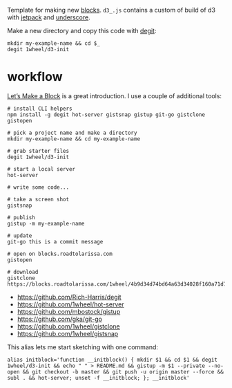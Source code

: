 Template for making new [blocks](http://blocks.roadtolarissa.com). `d3_.js` contains a custom of build of d3 with [jetpack](https://github.com/gka/d3-jetpack) and [underscore](http://underscorejs.org/).

Make a new directory and copy this code with [degit](https://github.com/Rich-Harris/degit): 

```
mkdir my-example-name && cd $_
degit 1wheel/d3-init
```

# workflow
[Let’s Make a Block](https://bost.ocks.org/mike/block/) is a great introduction. I use a couple of additional tools: 

```
# install CLI helpers
npm install -g degit hot-server gistsnap gistup git-go gistclone gistopen

# pick a project name and make a directory
mkdir my-example-name && cd my-example-name

# grab starter files
degit 1wheel/d3-init

# start a local server
hot-server

# write some code...

# take a screen shot
gistsnap

# publish
gistup -m my-example-name

# update
git-go this is a commit message

# open on blocks.roadtolarissa.com
gistopen

# download 
gistclone https://blocks.roadtolarissa.com/1wheel/4b9d34d74bd64a63d34028f160a71d7b
```

- https://github.com/Rich-Harris/degit
- https://github.com/1wheel/hot-server
- https://github.com/mbostock/gistup
- https://github.com/gka/git-go
- https://github.com/1wheel/gistclone
- https://github.com/1wheel/gistsnap

This alias lets me start sketching with one command:

```
alias initblock='function __initblock() { mkdir $1 && cd $1 && degit 1wheel/d3-init && echo " " > README.md && gistup -m $1 --private --no-open && git checkout -b master && git push -u origin master --force && subl . && hot-server; unset -f __initblock; }; __initblock'
```
